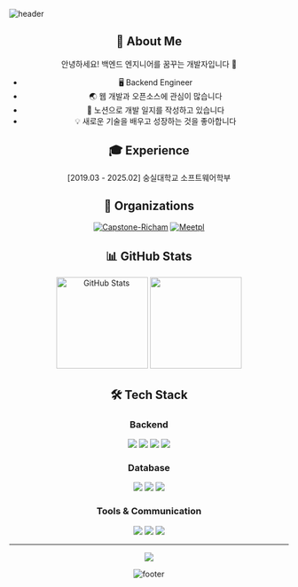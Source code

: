 ![header](https://capsule-render.vercel.app/api?type=waving&color=gradient&height=300&section=header&text=Backend%20Developer&fontSize=70&animation=fadeIn&fontAlignY=38&desc=Welcome%20to%20my%20GitHub%20profile!&descAlignY=51&descAlign=62)

<div align="center">
  
## 🚀 About Me
안녕하세요! 백엔드 엔지니어를 꿈꾸는 개발자입니다 👋
- 🖥️ Backend Engineer
- 🌏 웹 개발과 오픈소스에 관심이 많습니다
- 📝 노션으로 개발 일지를 작성하고 있습니다
- 💡 새로운 기술을 배우고 성장하는 것을 좋아합니다

## 🎓 Experience

[2019.03 - 2025.02] 숭실대학교 소프트웨어학부

## 🏢 Organizations
[![Capstone-Richam](https://img.shields.io/badge/Capstone-Richam-FF6B6B?style=for-the-badge&logo=github&logoColor=white)](https://github.com/Capstone-Richam)
[![Meetpl](https://img.shields.io/badge/Meetpl-4CAF50?style=for-the-badge&logo=github&logoColor=white)](https://github.com/Kusitms-28th-MeetUp-C)

## 📊 GitHub Stats
<p align="center">
  <img src="https://github-readme-stats.vercel.app/api?username=qogustj&show_icons=true&theme=tokyonight" alt="GitHub Stats" height="165"/>
  <img src="https://github-readme-stats.vercel.app/api/top-langs/?username=qogustj&hide=html&hide_title=true&hide_border=true&layout=compact&langs_count=6&text_color=000&icon_color=fff&bg_color=0,52fa5a,4dfcff,c64dff&theme=graywhite" height="165"/>
</p>

## 🛠 Tech Stack

### Backend
<p>
  <img src="https://img.shields.io/badge/Java-007396?style=for-the-badge&logo=java&logoColor=white"/>
  <img src="https://img.shields.io/badge/Spring_Boot-6DB33F?style=for-the-badge&logo=spring-boot&logoColor=white"/>
  <img src="https://img.shields.io/badge/Spring_Data_JPA-6DB33F?style=for-the-badge&logo=spring&logoColor=white"/>
  <img src="https://img.shields.io/badge/Spring_Security-6DB33F?style=for-the-badge&logo=spring-security&logoColor=white"/>
</p>

### Database
<p>
  <img src="https://img.shields.io/badge/MySQL-4479A1?style=for-the-badge&logo=mysql&logoColor=white"/>
  <img src="https://img.shields.io/badge/Redis-DC382D?style=for-the-badge&logo=redis&logoColor=white"/>
  <img src="https://img.shields.io/badge/MongoDB-47A248?style=for-the-badge&logo=mongodb&logoColor=white"/>
</p>

### Tools & Communication
<p>
  <img src="https://img.shields.io/badge/Git-F05032?style=for-the-badge&logo=git&logoColor=white"/>
  <img src="https://img.shields.io/badge/GitHub-181717?style=for-the-badge&logo=github&logoColor=white"/>
  <img src="https://img.shields.io/badge/Notion-000000?style=for-the-badge&logo=notion&logoColor=white"/>
</p>

---

<div align="center">
  <img src="https://komarev.com/ghpvc/?username=qogustj&color=blueviolet&style=flat-square&label=Profile+Views"/>
</div>

![footer](https://capsule-render.vercel.app/api?type=waving&color=gradient&height=150&section=footer)
